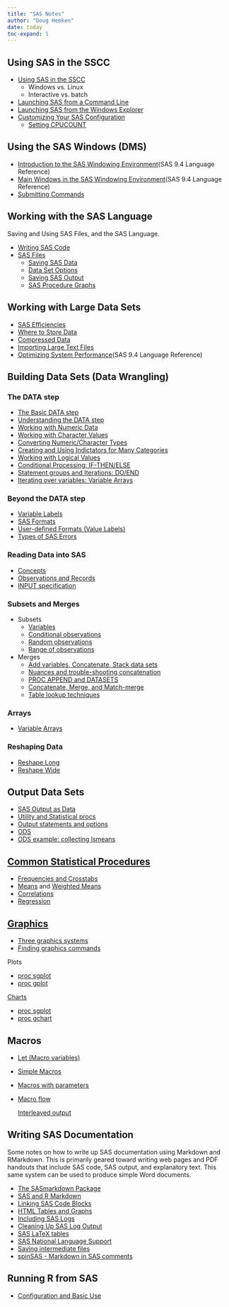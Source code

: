 ```yaml
---
title: "SAS Notes"
author: "Doug Hemken"
date: today
toc-expand: 1
---
```


## Using SAS in the SSCC
- [Using SAS in the SSCC](interfaces.html)
  - Windows vs. Linux
  - Interactive vs. batch
- [Launching SAS from a Command Line](7-4_SAS_command_line.html)
- [Launching SAS from the Windows Explorer](sas_windows_launch.html)
- [Customizing Your SAS Configuration](custom_configuration.html)
  - [Setting CPUCOUNT](setting_cpucount.html)

## Using the SAS Windows (DMS)
- [Introduction to the SAS Windowing
Environment](http://support.sas.com/documentation/cdl/en/lrcon/67227/HTML/default/viewer.htm#p1kcewwv8r36lun1nvr2ryx9ks9h.htm)(SAS 9.4 Language Reference)
- [Main Windows in the SAS Windowing
Environment](http://support.sas.com/documentation/cdl/en/lrcon/67227/HTML/default/viewer.htm#n1039zk8bk9aton1fmbm7z2wji3k.htm)(SAS 9.4 Language Reference)
- [Submitting Commands](SubmittingCode.html)

## Working with the SAS Language
Saving and Using SAS Files, and the SAS Language.

- [Writing SAS Code](SASGrammar.html)
- [SAS Files](SASFiles.html)
  - [Saving SAS Data](saveSASdata.html)
  - [Data Set Options](data_set_options.html)
  - [Saving SAS Output](saveSASoutput.html)
  - [SAS Procedure Graphs](4-21_Simple_SAS_Graphs_with_ODS.html)

## Working with Large Data Sets
- [SAS Efficiencies](4-3_SAS_Efficiencies.html)
- [Where to Store Data](bigsas.html)
- [Compressed Data](4-11_SAS_Compressed_Data.html)
- [Importing Large Text Files](4-11_Zipped_data.html)
- [Optimizing System Performance](https://documentation.sas.com/doc/en/lrcon/9.4/p1xjhzwjv6ojukn18mi4j1ysye76.htm)(SAS 9.4 Language Reference)

## Building Data Sets (Data Wrangling)
### The DATA step
- [The Basic DATA step](4-18_Basic_DATA_Steps.html)
- [Understanding the DATA step](4-18_Understanding_DATA_Steps.html)
- [Working with Numeric Data](numeric_values.html)
- [Working with Character Values](character_values.html)
- [Converting Numeric/Character Types](Converting_numbers_and_characters.html)
- [Creating and Using Indictators for Many Categories](4-2_SAS_Indicator_Variables.html)
- [Working with Logical Values](Logical_data.html)
- [Conditional Processing:  IF-THEN/ELSE](4-18_If-Then_Else.html)
- [Statement groups and Iterations:  DO/END](4-18_Do_groups_and_loops.html)
- [Iterating over variables:  Variable Arrays](4-5_SAS_Arrays.html)

### Beyond the DATA step
- [Variable Labels](variable_labels.html)
- [SAS Formats](Formats.html)
- [User-defined Formats (Value Labels)](4-19_SAS_user_formats.html)
- [Types of SAS Errors](Error_types.html)

### Reading Data into SAS
-  [Concepts](textdata_sources.html)
-  [Observations and Records](observations_records.html)
-  [INPUT specification](INPUT_specs.html)

### Subsets and Merges
- Subsets
  -  [Variables](Subset_variables.html)
  -  [Conditional observations](Subsets/03b-conditional%20observations.sas)
  -  [Random observations](Subsets/03c-random%20selections.sas)
  -  [Range of observations](Subsets/03d-range.sas)
- Merges
  -  [Add variables, Concatenate, Stack data sets](Merges/set.sas)
  -  [Nuances and trouble-shooting concatenation](Merges/set%20nuances.sas)
  -  [PROC APPEND and DATASETS](Merges/append.sas)
  -  [Concatenate, Merge, and Match-merge](Merges/04%20-%20Data%20Merges.sas)
  - [Table lookup techniques](4-1_SAS_Table_lookup.html)

### Arrays
- [Variable Arrays](4-5_SAS_Arrays.html)

### Reshaping Data
- [Reshape Long](4-5_SAS_Reshape_Long.html)
- [Reshape Wide](4-5_SAS_Reshape_Wide.html)

## Output Data Sets
  - [SAS Output as Data](4-8_Output_data.html)
-   [Utility and Statistical
    procs](Output%20data/proc%20standard%20and%20summary.sas)
-   [Output statements and
    options](Output%20data/output%20data%20sets.sas)
-   [ODS](Output%20data/ods%20output%20data%20sets.sas)
-   [ODS example: collecting
    lsmeans](Output%20data/collecting%20lsmeans.sas)

## [Common Statistical Procedures](BasicStats/SAS%202%20-%20Common%20Statistics.pdf)
-   [Frequencies and
    Crosstabs](BasicStats/procfreq.sas)
-   [Means](BasicStats/procmeans.sas) and
    [Weighted
    Means](BasicStats/procmeansweighted.sas)
-   [Correlations](BasicStats/proccorr.sas)
-   [Regression](BasicStats/procreg.sas)

## [Graphics](Graphs/SAS%20Graphics.pdf)

- [Three graphics systems](Graphs/Three%20Graphics%20Systems.sas)
- [Finding graphics commands](Graphs/Statistical%20graphics%20examples.sas)

Plots

-   [proc sgplot](Graphs/sgplot%20forbes.sas)
-   [proc gplot](Graphs/gplot%20forbes.sas)

[Charts](Graphs/Statistical%20graphics%20examples.sas)

-   [proc sgplot](Graphs/sgplot%20pie%20sales.sas)
-   [proc gchart](Graphs/gchart%20pie%20sales.sas)

## Macros
-   [Let (Macro variables)](Macros/M1.sas)
-   [Simple Macros](Macros/M2.sas)
-   [Macros with parameters](Macros/M3.sas)
-   [Macro flow](Macros/M4.sas)

    [Interleaved output](Macros/interleaved%20output%20from%20multiple%20procs.sas)

## Writing SAS Documentation
Some notes on how to write up SAS documentation using Markdown and RMarkdown.
This is primarily geared toward writing web pages and PDF handouts that include SAS code, 
SAS output, and explanatory text.  This same system can be used to produce
simple Word documents.

-   [The SASmarkdown Package](Markdown/index.html)
-   [SAS and R Markdown](Markdown/ch2.html)
-   [Linking SAS Code Blocks](Markdown/ch3.html)
-   [HTML Tables and Graphs](Markdown/ch4.html)
-   [Including SAS Logs](Markdown/ch5.html)
-   [Cleaning Up SAS Log Output](Markdown/ch6.html)
-   [SAS LaTeX tables](Markdown/ch7.html)
-   [SAS National Language Support](Markdown/ch8.html)
-   [Saving intermediate files](Markdown/ch9.html)
-   [spinSAS - Markdown in SAS comments](Markdown/ch10.html)

## Running R from SAS

- [Configuration and Basic Use](SASWindows/RfromSAS.html)

